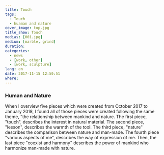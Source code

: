 ```yaml
---
title: Touch
tags:
  - Touch
  - huaman and nature
cover_image: top.jpg
title_show: Touch
medias: [001.jpg]
medium: [marble, grind]
duration:
categories:
  - news
  - [work, other]
  - [work, sculpture]
lang: en
date: 2017-11-15 12:50:51
where:
---
```

### Human and Nature
<p>When I overview five pieces which were created from October 2017 to January 2018, I found all of those pieces were created following the same theme, "the relationship between mankind and nature.
  The first piece, "touch", describes the interest in natural material. The second piece, "lesson", describes the warmth of the tool.
  The third piece, "nature" describes the comparison between nature and man-made. The fourth piece "various aspects of me", describes the way of expression of me. Then, the last piece "coexist and harmony" describes the power of mankind who harmonize man-made with nature.</p>
<!--
# Tag Plugins
## Image
{% img [class names] /path/to/image [width] [height] "title text 'alt text'" %}

## Link
{% link text url [external] [title] %}

## YouTube
{% youtube video_id %}

## Vimeo
{% vimeo video_id [width] [height] %}

<!-- more -->
